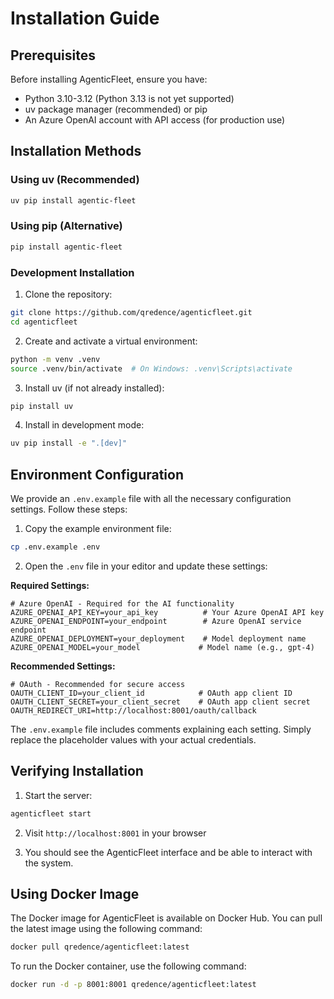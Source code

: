 # Installation Guide

## Prerequisites

Before installing AgenticFleet, ensure you have:

- Python 3.10-3.12 (Python 3.13 is not yet supported)
- uv package manager (recommended) or pip
- An Azure OpenAI account with API access (for production use)

## Installation Methods

### Using uv (Recommended)

```bash
uv pip install agentic-fleet
```

### Using pip (Alternative)

```bash
pip install agentic-fleet
```

### Development Installation

1. Clone the repository:
```bash
git clone https://github.com/qredence/agenticfleet.git
cd agenticfleet
```

2. Create and activate a virtual environment:
```bash
python -m venv .venv
source .venv/bin/activate  # On Windows: .venv\Scripts\activate
```

3. Install uv (if not already installed):
```bash
pip install uv
```

4. Install in development mode:
```bash
uv pip install -e ".[dev]"
```

## Environment Configuration

We provide an `.env.example` file with all the necessary configuration settings. Follow these steps:

1. Copy the example environment file:
```bash
cp .env.example .env
```

2. Open the `.env` file in your editor and update these settings:

**Required Settings:**
```env
# Azure OpenAI - Required for the AI functionality
AZURE_OPENAI_API_KEY=your_api_key          # Your Azure OpenAI API key
AZURE_OPENAI_ENDPOINT=your_endpoint        # Azure OpenAI service endpoint
AZURE_OPENAI_DEPLOYMENT=your_deployment    # Model deployment name
AZURE_OPENAI_MODEL=your_model             # Model name (e.g., gpt-4)
```

**Recommended Settings:**
```env
# OAuth - Recommended for secure access
OAUTH_CLIENT_ID=your_client_id            # OAuth app client ID
OAUTH_CLIENT_SECRET=your_client_secret    # OAuth app client secret
OAUTH_REDIRECT_URI=http://localhost:8001/oauth/callback
```

The `.env.example` file includes comments explaining each setting. Simply replace the placeholder values with your actual credentials.

## Verifying Installation

1. Start the server:
```bash
agenticfleet start
```

2. Visit `http://localhost:8001` in your browser

3. You should see the AgenticFleet interface and be able to interact with the system.

## Using Docker Image

The Docker image for AgenticFleet is available on Docker Hub. You can pull the latest image using the following command:

```bash
docker pull qredence/agenticfleet:latest
```

To run the Docker container, use the following command:

```bash
docker run -d -p 8001:8001 qredence/agenticfleet:latest
```
